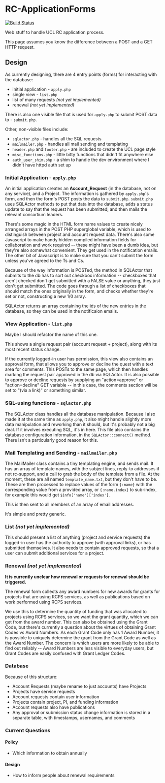 RC-ApplicationForms
===================

[![Build Status](https://travis-ci.org/UCL/RC-ApplicationForms.svg?branch=master)](https://travis-ci.org/UCL/RC-ApplicationForms)

Web stuff to handle UCL RC application process.

This page assumes you know the difference between a POST and a GET HTTP request.

## Design

As currently designing, there are 4 entry points (forms) for interacting with the database:

* initial application - `apply.php`
* single view - `list.php`
* list of many requests *(not yet implemented)*
* renewal *(not yet implemented)*

There is also one visible file that is used for `apply.php` to submit POST data to - `submit.php`.

Other, non-visible files include:

* `sqlactor.php` - handles all the SQL requests
* `mailmailer.php` - handles all mail sending and templating
* `header.php` and `footer.php` - are included to create the UCL page style
* `misc_functions.php` - little bitty functions that didn't fit anywhere else
* `auth_user_shim.php` - a shim to handle the dev environment where I didn't have httpd auth set up

### Initial Application - `apply.php`

An initial application creates an **Account_Request** (in the database, not on any service), and a Project. The information is gathered by `apply.php`'s form, and then the form's POST posts the data to `submit.php`. `submit.php` uses SQLActor methods to put that data into the database, adds a status update to say that the request has been submitted, and then mails the relevant consortium leaders.

There's some magic in the HTML form name values to create nicely arranged arrays in the POST PHP superglobal variable, which is used to distinguish between project and account request data. There's also some Javascript to make handy hidden compiled information fields for collaboration and work required -- these might have been a dumb idea, but they're also somewhat convenient. They get used in the notification emails. The other bit of Javascript is to make sure that you can't submit the form unless you've agreed to the Ts and Cs.

Because of the way information is POSTed, the method in SQLActor that submits to the db has to sort out checkbox information -- checkboxes that aren't checked don't get submitted with a FALSE value or anything, they just don't get submitted. The code goes through a list of checkboxes that should match the ones originally in the form, and checks whether they're set or not, constructing a new 1/0 array.

SQLActor returns an array containing the ids of the new entries in the database, so they can be used in the notificaion emails.

### View Application - `list.php`

Maybe I should refactor the name of this one.

This shows a single request pair (account request + project), along with its most recent status change.

If the currently logged-in user has permission, this view also contains an approval form, that allows you to approve or decline the quest with a text area for comments. This POSTs to the same page, which then handles marking the request pair approved in the db via SQLActor. It is also possible to approve or decline requests by supplying an "action=approve" or "action=decline" GET variable -- in this case, the comments section will be set to "(via a link)" or something similar.

### SQL-using functions - `sqlactor.php`

The SQLActor class handles all the database manipulation. Because I also made it at the same time as `apply.php`, it also might handle slightly more data manipulation and reworking than it should, but it's probably not a big deal. If it involves executing SQL, it's in here. This file also contains the database configuration information, in the `SQLActor::connect()` method. There isn't a particularly good reason for this.

### Mail Templating and Sending - `mailmailer.php`

The MailMailer class contains a tiny templating engine, and sends mail. It has an array of template names, with the subject lines, reply-to addresses if not rc-support, and a call to grab the body of the template from a file. At the moment, these are all named `template_name.txt`, but they don't have to be. These are then processed to replace values of the form `{:name}` with the corresponding value from a provided array, or `{:name.index}` to sub-index, for example this would get `$info['name']['index']`.

This is then sent to all members of an array of email addresses.

It's simple and pretty generic.

### List *(not yet implemented)*

This should present a list of anything (project and service requests) the logged-in user has the authority to approve (with approval links), or has submitted themselves. It also needs to contain approved requests, so that a user can submit additional services for a project.


### Renewal *(not yet implemented)*

**It is currently unclear how renewal or requests for renewal should be triggered.**

The renewal form collects any award numbers for new awards for grants for projects that are using RCPS services, as well as publications based on work performed using RCPS services.

We use this to determine the quantity of funding that was allocated to projects using RCPS services, so we want the grant quantity, which we can get from the award number. This can also be obtained using the Grant Code, but there's currently a question about the virtues of obtaining Grant Codes vs Award Numbers. As each Grant Code only has 1 Award Number, it is possible to uniquely determine the grant from the Grant Code as well as the Award Number. The concern is which users are more likely to be able to find out reliably -- Award Numbers are less visible to everyday users, but Grant Codes are easily confused with Grant Ledger Codes.


### Database

Because of this structure:

* Account Requests (maybe rename to just accounts) have Projects
* Projects have service requests
* Account requests contain user information
* Projects contain project, PI, and funding information
* Account requests also have publications
* Any approval or submission status change information is stored in a separate table, with timestamps, usernames, and comments



### Current Questions

#### Policy

 * Which information to obtain annually

#### Design

 * How to inform people about renewal requirements


